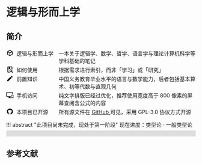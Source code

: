 # 逻辑与形而上学

## 简介

<div class="entry start">
    <img src="assets/cube-outline.svg" style="width: 1.2rem" />
    <div class="sub-entry">
        <div class="caption">逻辑与形而上学</div>
        <div class="value">
            一本关于逻辑学、数学、哲学、语言学与理论计算机科学等学科基础的笔记
        </div>
    </div>
</div>

<div class="entry start">
    <img src="assets/book-search-outline.svg" style="width: 1.2rem" />
    <div class="sub-entry">
        <div class="caption">如何使用</div>
        <div class="value">
            根据需求进行索引，而非「学习」或「研究」
        </div>
    </div>
</div>

<div class="entry start">
    <img src="assets/pencil.svg" style="width: 1.2rem" />
    <div class="sub-entry">
        <div class="caption">前置知识</div>
        <div class="value">
            中国义务教育毕业水平的语言与数学能力，后者包括基本算术、初等代数与直观几何
        </div>
    </div>
</div>

<div class="entry start">
    <img src="assets/monitor-cellphone.svg" style="width: 1.2rem" />
    <div class="sub-entry">
        <div class="caption">手机访问</div>
        <div class="value">
            纯文字排版已经过优化，推荐使用宽度高于 800 像素的屏幕查阅含公式的内容
        </div>
    </div>
</div>

<div class="entry start">
    <img src="assets/github.svg" style="width: 1.2rem" />
    <div class="sub-entry">
        <div class="caption">本项目已开源</div>
        <div class="value">
            所有源文件在 <a href="https://github.com/ShiinaHiiragi/note/" target="_blank"> GitHub </a> 可见，采用 GPL-3.0 协议方式开源
        </div>
    </div>
</div>

!!! abstract "此项目尚未完成，现处于第一阶段"
    <label> 现在进度：类型论 · 一般类型论 </label>
    <div class="progress-container">
        <div class="progress-percentage"> </div>
    </div>

## 参考文献

<div class="ref"> </div>

<script>
const refList = [
    {
        author: ["华东师范大学哲学系逻辑学教研室"],
        title: "形式逻辑",
        type: "M",
        year: 2016,
        page: [1, 193],
        press: "华东师大出版社",
        locate: "上海"
    },
    {
        author: ["[英]Julian Baggini", "[美]Peter S. Fosl"],
        title: "简单的哲学",
        type: "M",
        year: 2016,
        page: [1, 266],
        trans: ["陶涛"],
        press: "中国人民大学出版社",
        locate: "北京"
    },
    {
        author: ["[英]Patrick J. Hurley"],
        title: "简明逻辑学导论",
        type: "M",
        year: 2010,
        page: [85, 140],
        trans: ["陈波", "宋文淦", "熊力文", "谷振诣"],
        press: "世界图书出版公司",
        locate: "北京"
    },
    {
        author: ["Robin Turner", "Nick Nicholas"],
        title: "Lojban For Beginners",
        type: "EB/OL",
        page: [1, 185]
    },
    {
        author: ["蔡曙山"],
        title: "认知科学导论",
        type: "M",
        year: 2021,
        page: [1, 697],
        press: "人民出版社",
        locate: "北京"
    },
    {
        author: ["[英]Julian Baggini", "[美]Peter S. Fosl"],
        title: "好用的哲学",
        type: "M",
        year: 2016,
        page: [1, 273],
        trans: ["陶涛"],
        press: "中国人民大学出版社",
        locate: "北京"
    },
    {
        author: ["[美]Robert C. Solomon"],
        title: "大问题：简明哲学导论",
        type: "M",
        year: 2018,
        page: [413, 435],
        trans: ["张卜天"],
        press: "清华大学出版社",
        locate: "北京"
    },
    {
        author: ["赵毅衡"],
        title: "符号学：原理与推演",
        type: "M",
        year: 2016,
        page: [1, 370],
        press: "南京大学出版社",
        locate: "南京",
        plot: 64
    },
    {
        author: ["陈波"],
        title: "逻辑哲学",
        type: "M",
        year: 2006,
        page: [1, 364],
        press: "北京大学出版社",
        locate: "北京"
    },
    {
        author: ["[美]Stewart Shapiro"],
        title: "数学哲学：对数学的思考",
        type: "M",
        year: 2009,
        page: [1, 281],
        trans: ["郝兆宽", "杨睿之"],
        press: "复旦大学出版社",
        locate: "上海"
    },
    {
        author: ["马明辉"],
        title: "结构证明论",
        type: "M",
        year: 2019,
        page: [1, 252],
        press: "科学出版社",
        locate: "北京",
        plot: 28
    },
    {
        author: ["张清宇"],
        title: "逻辑哲学九章",
        type: "M",
        year: 2004,
        page: [234, 264],
        press: "江苏人民出版社",
        locate: "南京"
    },
    {
        author: ["姚宁远"],
        title: "初等模型论",
        type: "M",
        page: [1, 229],
        press: "复旦大学出版社",
        locate: "上海",
        year: 2018,
        plot: 30
    },
    {
        author: ["郝兆宽", "杨睿之", "杨跃"],
        title: "递归论：算法与随机性基础",
        type: "M",
        page: [1, 191],
        press: "复旦大学出版社",
        locate: "上海",
        year: 2018,
        plot: 92
    },
    {
        author: ["[美]Thomas H. Cormen", "[美]Charles E. Leiserson", "[美]Ronald L. Rivest", "[美]Clifford Stein"],
        title: "算法导论",
        type: "M",
        year: 2013,
        page: [25, 36],
        trans: ["殷建平", "徐云", "王刚", "刘晓光", "苏明", "邹恒明", "王宏志"],
        press: "机械工业出版社",
        locate: "上海"
    },
    {
        author: ["[美]Michael Sipser"],
        title: "计算理论导引",
        type: "M",
        year: 2020,
        page: [174, 246],
        trans: ["唐常杰", "陈鹏", "向勇", "刘齐宏"],
        press: "机械工业出版社",
        locate: "上海"
    },
    {
        author: ["郝兆宽", "杨睿之", "杨跃"],
        title: "数理逻辑：证明及其限度",
        type: "M",
        page: [1, 236],
        press: "复旦大学出版社",
        locate: "上海",
        year: 2014,
        plot: 151
    },
    {
        author: ["郝兆宽", "杨跃"],
        title: "集合论：对无穷概念的探索",
        type: "M",
        year: 2014,
        page: [1, 237],
        press: "复旦大学出版社",
        locate: "上海",
        plot: 135
    },
    {
        author: ["周焕山"],
        title: "初等代数研究",
        type: "M",
        year: 2014,
        page: [56, 377],
        press: "高等教育出版社",
        locate: "北京"
    },
    {
        author: ["胡典顺", "徐汉文"],
        title: "初等数论",
        type: "M",
        year: 2017,
        page: [1, 151],
        press: "科学出版社",
        locate: "北京"
    },
    {
        author: ["张巍", "阚海斌", "倪卫明"],
        title: "线性代数",
        type: "M",
        year: 2016,
        page: [1, 186],
        press: "科学出版社",
        locate: "北京"
    },
    {
        author: ["Terence Parr", "Jeremy Howard"],
        title: "The matrix calculus you need for deep learning",
        type: "J",
        page: [1, 33],
        year: 2018,
        arXiv: "1802.01528"
    },
    {
        author: ["フィッシュ"],
        title: "巨大数論",
        type: "M",
        year: 2018,
        page: [1, 258],
        press: "株式会社インプレス R&D",
        locate: "東京"
    },
    {
        author: ["顾沛", "邓少强"],
        title: "简明抽象代数",
        type: "M",
        year: 2003,
        page: [1, 126],
        press: "高等教育出版社",
        locate: "北京"
    },
    {
        author: ["[苏]М. М. По́стников"],
        title: "几何讲义：解析几何",
        type: "M",
        year: 1992,
        page: [1, 44],
        trans: ["周友成"],
        press: "高等教育出版社",
        locate: "北京"
    },
    {
        author: ["项武义", "王申怀", "潘养廉"],
        title: "古典几何学",
        type: "M",
        year: 2014,
        page: [41, 54],
        press: "高等教育出版社",
        locate: "北京"
    },
    {
        author: ["徐利治"],
        title: "现代数学手册·经典数学卷",
        type: "M",
        year: 2000,
        page: [905, 1040],
        press: "华中科技大学出版社",
        locate: "武汉"
    },
    {
        author: ["数理化自学丛书编委会"],
        title: "平面解析几何",
        type: "M",
        year: 1965,
        page: [1, 407],
        press: "上海科学技术出版社",
        locate: "上海"
    },
    {
        author: ["[德]Eberhard Zeidler"],
        title: "数学指南：实用数学手册",
        type: "M",
        year: 2012,
        page: [787, 798],
        trans: ["李文林"],
        press: "科学出版社",
        locate: "北京"
    },
    {
        author: ["吕林根", "徐子道"],
        title: "解析几何",
        type: "M",
        year: 2006,
        page: [1, 295],
        press: "高等教育出版社",
        locate: "北京"
    },
    {
        author: ["梅向明", "刘增贤", "王汇淳", "王智秋"],
        title: "高等几何",
        type: "M",
        year: 2020,
        page: [1, 151],
        press: "高等教育出版社",
        locate: "北京"
    },
    {
        author: ["熊金城"],
        title: "点集拓扑讲义",
        type: "M",
        year: 2020,
        page: [1, 162],
        press: "高等教育出版社",
        locate: "北京"
    },
    {
        author: ["赵一鸣", "阚海斌", "吴永辉"],
        title: "离散数学",
        type: "M",
        year: 2011,
        page: [2, 221],
        press: "人民邮电出版社",
        locate: "北京"
    },
    {
        author: ["欧阳光中", "朱学炎", "金福临", "陈传璋"],
        title: "数学分析",
        type: "M",
        page: [1, 430],
        year: 2018,
        press: "高等教育出版社",
        locate: "北京"
    },
    {
        author: ["陈纪修", "於崇华", "金路"],
        title: "数学分析",
        type: "M",
        page: [424, 638],
        year: 2019,
        press: "高等教育出版社",
        locate: "北京"
    },
    {
        author: ["程其襄", "张奠宙", "胡善文", "薛以峰"],
        title: "实变函数与泛函分析基础",
        type: "M",
        page: [1, 221],
        year: 2019,
        press: "高等教育出版社",
        locate: "北京"
    },
    {
        author: ["汪嘉冈"],
        title: "现代概率论基础",
        type: "M",
        page: [1, 165],
        year: 2005,
        press: "复旦大学出版社",
        locate: "上海"
    },
    {
        author: ["李贤平"],
        title: "概率论基础",
        type: "M",
        page: [1, 391],
        year: 2010,
        press: "高等教育出版社",
        locate: "北京"
    },
    {
        author: ["平冈和幸", "堀玄"],
        title: "程序员的数学 ② 概率统计",
        type: "M",
        year: 2015,
        page: [1, 403],
        trans: ["陈篠烟"],
        press: "人民邮电出版社",
        locate: "北京"
    },
    {
        author: ["许以超", "马松雅"],
        title: "代数编码与密码",
        type: "M",
        page: [1, 196],
        year: 2015,
        press: "高等教育出版社",
        locate: "北京",
        plot: 7
    },
    {
        author: ["Rob Nederpelt", "Herman Geuvers"],
        title: "Type Theory and Formal Proof: an Introduction",
        type: "M",
        page: [1, 390],
        year: 2014,
        press: "Cambridge University Press",
        locate: "Cambridge",
        plot: 32
    },
    {
        author: ["陈有祺"],
        title: "形式语言与自动机",
        type: "M",
        page: [1, 227],
        year: 2008,
        press: "机械工业出版社",
        locate: "上海"
    },
    {
        author: ["蔡曙山", "邹崇理"],
        title: "自然语言形式理论研究",
        type: "M",
        page: [1, 551],
        year: 2010,
        press: "人民出版社",
        locate: "北京",
        plot: 166 + (551 - 397)
    }
];

window.todo = new Array();
const [plot, total] = refList.reduce(([plot, total], item) => {
    item.total = item.page[1] - item.page[0] + 1;
    item.plot = item.plot ?? item.total;
    item.percent = (100 * item.plot / item.total).toFixed(2) + "%";
    if (item.plot < item.total) {
        window.todo.push({
            title: item.title,
            percentage: item.percent,
            remains: item.total - item.plot
        })
    }
    plot += item.plot;
    total += item.total;
    return [plot, total];
}, [0, 0]);
const progress = (100 * plot / total);
const progressBar = document.querySelector(".progress-percentage");
progressBar.innerText = progress.toFixed(2) + "%";
progressBar.style.width = progress.toFixed(0) + "%";

console.log(
    "%cInput `todo` to view unfinished references.",
    "color: #C41C1C;"
)

const renderRef = (query, filterCond) => {
refList
    .filter(filterCond)
    .map((item => {
        const catRef = (item) => {
            const { author, title, type, page } = item;
            const { year } = item;

            const { trans, press, locate } = item;
            const { journal, section, arXiv } = item;
            result = `${author.join(", ")}. ` + `${title} [${type}]. `

            switch (type) {
                case "M":
                    return result +
                        (trans ? `${trans.join(",")},译. ` : ``) +
                        `${press}:${locate}, ${year}: ${page[0]}-${[page[1]]}.`
                    break;
                case "J":
                    return result + (
                        arXiv === undefined
                        ? `${journal}, ${year}, ${section}: ${page[0]}-${[page[1]]}.`
                        : `arXiv:${arXiv}, ${year}.`
                    )
                    break;
                default:
                    // [EB/OL]
                    return result;
                    break;
            }
        };
        return catRef(item);
    }))
    .forEach((item, index) => {
        const newEntry = document.createElement("div");
        const newValue = document.createElement("div");
        const newIndex = document.createElement("div");
        newEntry.className = "entry";
        newValue.className = "value";
        newIndex.className = "index";
        newValue.innerText = item;
        newIndex.innerText = index + 1;
        newEntry.append(newIndex);
        newEntry.append(newValue);
        document.querySelector(query)?.append(newEntry);
    });
};

renderRef(".ref", (item) => item.plot);
</script>

<style>
.ref {
    display: flex;
    flex-direction: column;
}

.entry {
    display: flex;
    flex-direction: row;
}

.start {
    align-items: start;
    padding-top: 4px;
}

.sub-entry {
    display: flex;
    flex-grow: 1;
    flex-direction: row;
    padding-left: 8px;
}

@media (max-width: 600px) {
    .sub-entry {
        flex-direction: column;
    }
}

.caption {
    min-width: 8em;
    font-weight: var(--bold-font-weight);
}

.value {
    flex-grow: 1;
}

.index {
    min-width: 2.25em;
    margin-right: 0.75em;
    font-weight: var(--bold-font-weight);
    text-align: right;
}

.index:before {
    content: "[";
}

.index:after {
    content: "]";
}

.progress-container {
    margin-top: -8px;
    height: 16px;
    width: 100%;
    background-color: #ddd;
    border-radius: 0.1rem;
}

.progress-percentage {
    text-align: right;
    font-size: 12px;
    padding-right: 8px;
    line-height: 16px;
    background-color: rgb(32, 148, 243);
    border-radius: 0.1rem;
    color: white;
}
</style>
